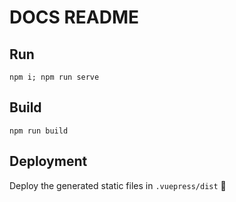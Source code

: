 # DOCS README

## Run
`npm i; npm run serve`

## Build
`npm run build`

## Deployment
Deploy the generated static files in `.vuepress/dist` 🚀